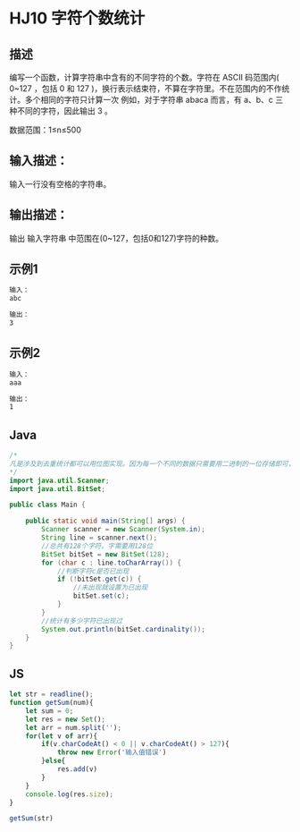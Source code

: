 # HJ10 字符个数统计
## 描述
编写一个函数，计算字符串中含有的不同字符的个数。字符在 ASCII 码范围内( 0~127 ，包括 0 和 127 )，换行表示结束符，不算在字符里。不在范围内的不作统计。多个相同的字符只计算一次
例如，对于字符串 abaca 而言，有 a、b、c 三种不同的字符，因此输出 3 。

数据范围：1≤n≤500 
## 输入描述：
输入一行没有空格的字符串。

## 输出描述：
输出 输入字符串 中范围在(0~127，包括0和127)字符的种数。

## 示例1
```bash
输入：
abc

输出：
3
```
## 示例2
```bash
输入：
aaa

输出：
1
```
## Java
```java
/*
凡是涉及到去重统计都可以用位图实现。因为每一个不同的数据只需要用二进制的一位存储即可，大大减小了统计所使用的存储空间
*/
import java.util.Scanner;
import java.util.BitSet;

public class Main {

    public static void main(String[] args) {
        Scanner scanner = new Scanner(System.in);
        String line = scanner.next();
        //总共有128个字符。字需要用128位
        BitSet bitSet = new BitSet(128);
        for (char c : line.toCharArray()) {
            //判断字符c是否已出现
            if (!bitSet.get(c)) {
                //未出现就设置为已出现
                bitSet.set(c);
            }
        }
        //统计有多少字符已出现过
        System.out.println(bitSet.cardinality());
    }
}
```

## JS
```js
let str = readline();
function getSum(num){
    let sum = 0;
    let res = new Set();
    let arr = num.split('');
    for(let v of arr){
        if(v.charCodeAt() < 0 || v.charCodeAt() > 127){
            throw new Error('输入值错误')
        }else{
            res.add(v)
        }
    }
    console.log(res.size);
}

getSum(str)
```